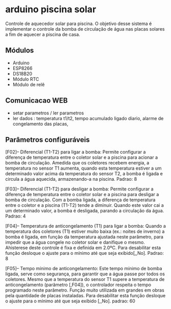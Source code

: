 # arduino piscina solar
Controle de aquecedor solar para piscina.
O objetivo desse sistema é implementar o controle da bomba de circulação de água nas placas solares a fim
de aquecer a piscina de casa.

## Módulos
* Arduino
* ESP8266
* DS18B20
* Módulo RTC
* Módulo de relê

## Comunicacao WEB
* setar parametros / ler parametros
* ler dados :  temperatura t1/t2, tempo acumulado ligado diario, alarme de congelamento das placas, 

## Parâmetros configuráveis
[F02]– Diferencial (T1-T2) para ligar a bomba:
Permite configurar a diferença de temperatura entre o coletor solar e a piscina para acionar a
bomba de circulação. Amedida que os coletores recebem energia, a temperatura no sensor T1
aumenta, quando esta temperatura estiver a um determinado valor acima da temperatura do
sensor T2, a bomba é ligada e circula a água aquecida, armazenando-a na piscina.
Padrao: 8

[F03]– Diferencial (T1-T2) para desligar a bomba:
Permite configurar a diferença de temperatura entre o coletor solar e a piscina para desligar a
bomba de circulação. Com a bomba ligada, a diferença de temperatura entre o coletor e a
piscina (T1-T2) tende a diminuir. Quando este valor cai a um determinado valor, a bomba é
desligada, parando a circulação da água.
Padrao: 4

[F04]– Temperatura de anticongelamento (T1) para ligar a bomba:
Quando a temperatura dos coletores (T1) estiver muito baixa (ex.: noites de inverno) a bomba é
ligada, em função da temperatura ajustada neste parâmetro, para impedir que a água congele
no coletor solar e danifique o mesmo. Ahisterese deste controle é fixa e definida em 2.0ºC. Para
desabilitar esta função desloque o ajuste para o mínimo até que seja exibido[,,No].
Padrao: 8

[F05]– Tempo mínimo de anticongelamento:
Este tempo mínimo de bomba ligada, serve como segurança, para garantir que a água passe
por todos os coletores. Mesmo que a temperatura do sensor T1 supere a temperatura de
anticongelamento (parâmetro [,F04]), o controlador respeita o tempo programado neste
parâmetro. Função muito utilizada em grandes em obras pela quantidade de placas instaladas.
Para desabilitar esta função desloque o ajuste para o mínimo até que seja exibido [,,No].
padrao: 60


